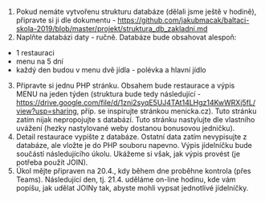 1. Pokud nemáte vytvořenu strukturu databáze (dělali jsme ještě v hodině), připravte si ji dle dokumentu - https://github.com/jakubmacak/baltaci-skola-2019/blob/master/projekt/struktura_db_zakladni.md
2. Naplňte databázi daty - ručně. Databáze bude obsahovat alespoň:
- 1 restauraci
- menu na 5 dní
- každý den budou v menu dvě jídla - polévka a hlavní jídlo
3. Připravte si jednu PHP stránku. Obsahem bude restaurace a výpis MENU na jeden týden (struktura bude tedy následující - https://drive.google.com/file/d/1zni2syqE5UJ4TAt14LHgz14KwWRXj5fL/view?usp=sharing, příp. se inspirujte stránkou menicka.cz). Tuto stránku zatím nijak nepropojujte s databází. Tuto stránku nastylujte dle vlastního uvážení (hezky nastylované weby dostanou bonusovou jedničku).
4. Detail restaurace vypište z databáze. Ostatní data zatím nevypisujte z databáze, ale vložte je do PHP souboru napevno. Výpis jídelníčku bude součástí následujícího úkolu. Ukážeme si však, jak výpis provést (je potřeba použít JOIN).
5. Úkol mějte připraven na 20.4., kdy během dne proběhne kontrola (přes Teams). Následující den, tj. 21.4. uděláme on-line hodinu, kde vám popíšu, jak udělat JOINy tak, abyste mohli vypsat jednotlivé jídelníčky.
